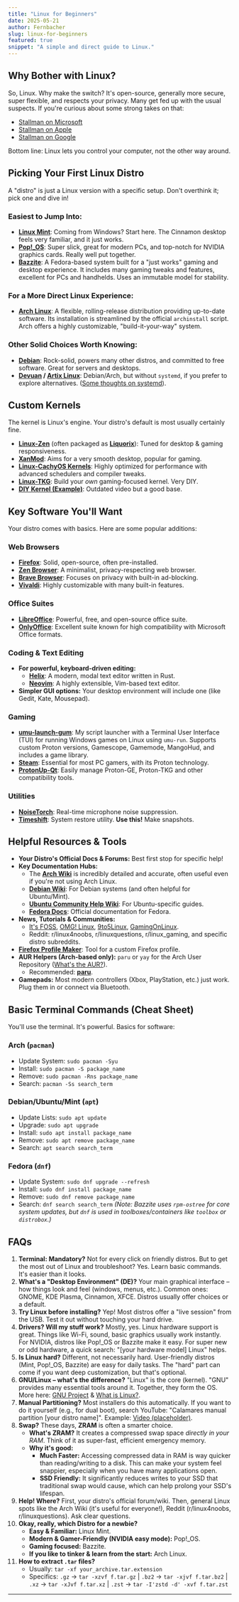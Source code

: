 ```yaml
---
title: "Linux for Beginners"
date: 2025-05-21
author: Fernbacher
slug: linux-for-beginners
featured: true
snippet: "A simple and direct guide to Linux."
---
```


## Why Bother with Linux?

So, Linux. Why make the switch? It's open-source, generally more secure, super flexible, and respects your privacy. Many get fed up with the usual suspects. If you're curious about some strong takes on that:

-   [Stallman on Microsoft](https://stallman.org/microsoft.html)
-   [Stallman on Apple](https://stallman.org/apple.html)
-   [Stallman on Google](https://stallman.org/google.html)

Bottom line: Linux lets you control your computer, not the other way around.

## Picking Your First Linux Distro

A "distro" is just a Linux version with a specific setup. Don't overthink it; pick one and dive in!

### Easiest to Jump Into:

-   **[Linux Mint](https://linuxmint.com/)**: Coming from Windows? Start here. The Cinnamon desktop feels very familiar, and it just works.
-   **[Pop!_OS](https://pop.system76.com/)**: Super slick, great for modern PCs, and top-notch for NVIDIA graphics cards. Really well put together.
-   **[Bazzite](https://bazzite.gg/)**: A Fedora-based system built for a "just works" gaming and desktop experience. It includes many gaming tweaks and features, excellent for PCs and handhelds. Uses an immutable model for stability.

### For a More Direct Linux Experience:

-   **[Arch Linux](https://archlinux.org/)**: A flexible, rolling-release distribution providing up-to-date software. Its installation is streamlined by the official `archinstall` script. Arch offers a highly customizable, "build-it-your-way" system.

### Other Solid Choices Worth Knowing:

-   **[Debian](https://www.debian.org/)**: Rock-solid, powers many other distros, and committed to free software. Great for servers and desktops.
-   **[Devuan](https://www.devuan.org/) / [Artix Linux](https://artixlinux.org/)**: Debian/Arch, but without `systemd`, if you prefer to explore alternatives. ([Some thoughts on systemd](https://ebin.city/~werwolf/posts/systemd-sucks/)).

## Custom Kernels

The kernel is Linux's engine. Your distro's default is most usually certainly fine.

-   **[Linux-Zen](https://github.com/zen-kernel/zen-kernel)** (often packaged as **[Liquorix](https://liquorix.net)**): Tuned for desktop & gaming responsiveness.
-   **[XanMod](https://xanmod.org)**: Aims for a very smooth desktop, popular for gaming.
-   **[Linux-CachyOS Kernels](https://wiki.cachyos.org/cachyos-kernel/cachyos-kernel/)**: Highly optimized for performance with advanced schedulers and compiler tweaks.
-   **[Linux-TKG](https://github.com/Frogging-Family/linux-tkg)**: Build your *own* gaming-focused kernel. Very DIY.
-   **[DIY Kernel (Example)](https://youtu.be/NVWVHiLx1sU)**: Outdated video but a good base.

## Key Software You'll Want

Your distro comes with basics. Here are some popular additions:

### Web Browsers
-   **[Firefox](https://www.mozilla.org/firefox/new/)**: Solid, open-source, often pre-installed.
-   **[Zen Browser](https://zen-browser.app/)**: A minimalist, privacy-respecting web browser.
-   **[Brave Browser](https://brave.com/)**: Focuses on privacy with built-in ad-blocking.
-   **[Vivaldi](https://vivaldi.com/)**: Highly customizable with many built-in features.

### Office Suites
-   **[LibreOffice](https://www.libreoffice.org/)**: Powerful, free, and open-source office suite.
-   **[OnlyOffice](https://www.onlyoffice.com/desktop.aspx)**: Excellent suite known for high compatibility with Microsoft Office formats.

### Coding & Text Editing
-   **For powerful, keyboard-driven editing:**
    -   **[Helix](https://helix-editor.com/)**: A modern, modal text editor written in Rust.
    -   **[Neovim](https://neovim.io/)**: A highly extensible, Vim-based text editor.
-   **Simpler GUI options:** Your desktop environment will include one (like Gedit, Kate, Mousepad).

### Gaming
-   **[umu-launch-gum](https://github.com/fernbacher/umu-launch-gum)**: My script launcher with a Terminal User Interface (TUI) for running Windows games on Linux using `umu-run`. Supports custom Proton versions, Gamescope, Gamemode, MangoHud, and includes a game library.
-   **[Steam](https://store.steampowered.com/about/)**: Essential for most PC gamers, with its Proton technology.
-   **[ProtonUp-Qt](https://github.com/DavidoTek/ProtonUp-Qt)**: Easily manage Proton-GE, Proton-TKG and other compatibility tools.

### Utilities
-   **[NoiseTorch](https://github.com/lawl/NoiseTorch)**: Real-time microphone noise suppression.
-   **[Timeshift](https://github.com/teejee2008/timeshift)**: System restore utility. **Use this!** Make snapshots.

## Helpful Resources & Tools

-   **Your Distro's Official Docs & Forums:** Best first stop for specific help!
-   **Key Documentation Hubs:**
    -   The **[Arch Wiki](https://wiki.archlinux.org/)** is incredibly detailed and accurate, often useful even if you're not using Arch Linux.
    -   **[Debian Wiki](https://wiki.debian.org/)**: For Debian systems (and often helpful for Ubuntu/Mint).
    -   **[Ubuntu Community Help Wiki](https://help.ubuntu.com/community)**: For Ubuntu-specific guides.
    -   **[Fedora Docs](https://docs.fedoraproject.org/en-US/docs/)**: Official documentation for Fedora.
-   **News, Tutorials & Communities:**
    -   [It's FOSS](https://itsfoss.com/), [OMG! Linux](https://www.omgubuntu.co.uk/), [9to5Linux](https://9to5linux.com/), [GamingOnLinux](https://www.gamingonlinux.com/).
    -   Reddit: r/linux4noobs, r/linuxquestions, r/linux_gaming, and specific distro subreddits.
-   **[Firefox Profile Maker](https://ffprofile.com)**: Tool for a custom Firefox profile.
-   **AUR Helpers (Arch-based only):** `paru` or `yay` for the Arch User Repository ([What's the AUR?](https://wiki.archlinux.org/title/Arch_User_Repository)).
    -   Recommended: **[paru](https://github.com/Morganamilo/paru)**.
-   **Gamepads:** Most modern controllers (Xbox, PlayStation, etc.) just work. Plug them in or connect via Bluetooth.

## Basic Terminal Commands (Cheat Sheet)

You'll use the terminal. It's powerful. Basics for software:

### Arch (`pacman`)
-   Update System: `sudo pacman -Syu`
-   Install: `sudo pacman -S package_name`
-   Remove: `sudo pacman -Rns package_name`
-   Search: `pacman -Ss search_term`

### Debian/Ubuntu/Mint (`apt`)
-   Update Lists: `sudo apt update`
-   Upgrade: `sudo apt upgrade`
-   Install: `sudo apt install package_name`
-   Remove: `sudo apt remove package_name`
-   Search: `apt search search_term`

### Fedora (`dnf`)
-   Update System: `sudo dnf upgrade --refresh`
-   Install: `sudo dnf install package_name`
-   Remove: `sudo dnf remove package_name`
-   Search: `dnf search search_term`
    *(Note: Bazzite uses `rpm-ostree` for core system updates, but `dnf` is used in toolboxes/containers like `toolbox` or `distrobox`.)*

## FAQs

1.  **Terminal: Mandatory?**
    Not for every click on friendly distros. But to get the most out of Linux and troubleshoot? Yes. Learn basic commands. It's easier than it looks.
2.  **What's a "Desktop Environment" (DE)?**
    Your main graphical interface – how things look and feel (windows, menus, etc.). Common ones: GNOME, KDE Plasma, Cinnamon, XFCE. Distros usually offer choices or a default.
3.  **Try Linux before installing?**
    Yep! Most distros offer a "live session" from the USB. Test it out without touching your hard drive.
4.  **Drivers? Will my stuff work?**
    Mostly, yes. Linux hardware support is great. Things like Wi-Fi, sound, basic graphics usually work instantly. For NVIDIA, distros like Pop!\_OS or Bazzite make it easy. For super new or odd hardware, a quick search: "[your hardware model] Linux" helps.
5.  **Is Linux hard?**
    Different, not necessarily hard. User-friendly distros (Mint, Pop!\_OS, Bazzite) are easy for daily tasks. The "hard" part can come if you want deep customization, but that's optional.
6.  **GNU/Linux – what's the difference?**
    "Linux" is the core (kernel). "GNU" provides many essential tools around it. Together, they form the OS. More here: [GNU Project](https://www.gnu.org/gnu/linux-and-gnu.en.html) & [What is Linux?](https://www.linux.com/what-is-linux/).
7.  **Manual Partitioning?**
    Most installers do this automatically. If you want to do it yourself (e.g., for dual boot), search YouTube: "Calamares manual partition [your distro name]". Example: [Video (placeholder)](https://www.youtube.com/watch?v=lBvps3VwEZs).
8.  **Swap?**
    These days, **ZRAM** is often a smarter choice.
    * **What's ZRAM?** It creates a compressed swap space *directly in your RAM*. Think of it as super-fast, efficient emergency memory.
    * **Why it's good:**
        *  **Much Faster:** Accessing compressed data in RAM is way quicker than reading/writing to a disk. This can make your system feel snappier, especially when you have many applications open.
        *  **SSD Friendly:** It significantly reduces writes to your SSD that traditional swap would cause, which can help prolong your SSD's lifespan.
9.  **Help! Where?**
    First, your distro's official forum/wiki. Then, general Linux spots like the Arch Wiki (it's useful for everyone!), Reddit (r/linux4noobs, r/linuxquestions). Ask clear questions.
10. **Okay, really, which Distro for a newbie?**
    -   **Easy & Familiar:** Linux Mint.
    -   **Modern & Gamer-Friendly (NVIDIA easy mode):** Pop!_OS.
    -   **Gaming focused:** Bazzite.
    -   **If you like to tinker & learn from the start:** Arch Linux.
11. **How to extract `.tar` files?**
    -   Usually: `tar -xf your_archive.tar.extension`
    -   Specifics: `.gz` -> `tar -xzvf f.tar.gz` | `.bz2` -> `tar -xjvf f.tar.bz2` | `.xz` -> `tar -xJvf f.tar.xz` | `.zst` -> `tar -I'zstd -d' -xvf f.tar.zst`

---
